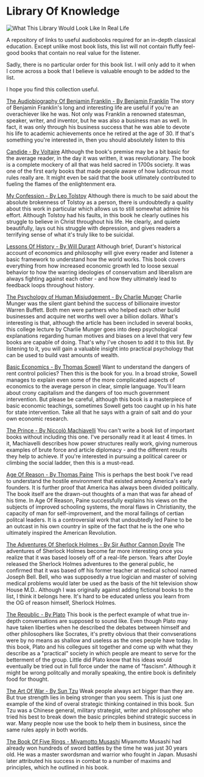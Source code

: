 # Library Of Knowledge
![What This Library Would Look Like In Real Life](https://www.sheknows.com/wp-content/uploads/2018/08/fowkjjychkc2mw4hokzw.jpeg)

A repository of links to useful audiobooks required for an in-depth classical education. Except unlike most book lists, this list will not contain fluffy feel-good books that contain no real value for the listener.  

Sadly, there is no particular order for this book list. I will only add to it when I come across a book that I believe is valuable enough to be added to the list.

I hope you find this collection useful.

[The Audiobiography Of Benjamin Franklin - By Benjamin Franklin](https://www.youtube.com/watch?v=qExGjavdS7g)
The story of Benjamin Franklin's long and interesting life are useful if you're an overachiever like he was. Not only was Franklin a renowned statesman, speaker, writer, and inventor, but he was also a business man as well. In fact, it was only through his business success that he was able to devote his life to academic achievements once he retired at the age of 30. If that's something you're interested in, then you should absolutely listen to this

[Candide - By Voltaire](https://www.youtube.com/watch?v=p80wPlowp1A)
Although the book's premise may be a bit basic for the average reader, in the day it was written, it was revolutionary. The book is a complete mockery of all that was held sacred in 1700s society. It was one of the first early books that made people aware of how ludicrous most rules really are. It might even be said that the book utlimately contributed to fueling the flames of the enlightenment era.

[My Confession - By Leo Tolstoy](https://www.youtube.com/watch?v=1d3NrX1b6jU)
Although there is much to be said about the absolute brokenness of Tolstoy as a person, there is undoubtedly a quality about this work in particular which allows us to still somewhat admire his effort. Although Tolstoy had his faults, in this book he clearly outlines his struggle to believe in Christ throughout his life. He clearly, and quiete beautifully, lays out his struggle with depression, and gives readers a terrifying sense of what it's truly like to be suicidal.

[Lessons Of History - By Will Durant](https://www.youtube.com/watch?v=enJRIdmVHRE&t=10029s)
Although brief, Durant's historical account of economics and philosophy will give every reader and listener a basic framework to understand how the world works. This book covers everything from how increased economic growth led to loose sexual behavior to how the warring ideologies of conservatism and liberalism are always fighting against each other - and how they ultimately lead to feedback loops throughout history.

[The Psychology of Human Misjudgement - By Charlie Munger](https://www.youtube.com/watch?v=pqzcCfUglws)
Charlie Munger was the silent giant behind the success of billionaire investor Warren Buffett. Both men were partners who helped each other build businesses and acquire net worths well over a billion dollars. What's interesting is that, although the article has been included in several books, this college lecture by Charlie Munger goes into deep psychological explanations regarding human motives and biases on a level that very few books are capable of doing. That's why I've chosen to add it to this list. By listening to it, you will gain a valuable insight into practical psychology that can be used to build vast amounts of wealth.

[Basic Economics - By Thomas Sowell](https://www.youtube.com/watch?v=OrPxEmOV0YI&t=24792s)
Want to understand the dangers of rent control policies? Then this is the book for you. In a broad stroke, Sowell manages to explain even some of the more complicated aspects of economics to the average person in clear, simple language. You'll learn about crony capitalism and the dangers of too much government intervention. But please be careful, although this book is a masterpiece of basic economic teachings, sometimes Sowell gets too caught up in his hate for state intervention. Take all that he says with a grain of salt and do your own economic research.

[The Prince - By Niccolò Machiavelli](https://youtu.be/mr2HO8nV3Ws)
You can't write a book list of important books without including this one. I've personally read it at least 4 times. In it, Machiavelli describes how power structures really work, giving numerous examples of brute force and article diplomacy - and the different results they help to achieve. If you're interested in pursuing a political career or climbing the social ladder, then this is a must-read.

[Age Of Reason - By Thomas Paine](https://www.youtube.com/watch?v=ycgkogD7Jw4&t=17032s)
This is perhaps the best book I've read to understand the hostile environment that existed among America's early founders. It is further proof that America has always been divided politically. The book itself are the drawn-out thoughts of a man that was far ahead of his time. In Age Of Reason, Paine successfully explains his views on the subjects of improved schooling systems, the moral flaws in Christianity, the capacity of man for self-improvement, and the moral failings of certian politcal leaders. It is a controversial work that undoubtedly led Paine to be an outcast in his own country in spite of the fact that he is the one who ultimately inspired the American Revolution.

[The Adventures Of Sherlock Holmes - By Sir Author Cannon Doyle](https://www.youtube.com/watch?v=wp_6Jg5pLYc)
The adventures of Sherlock Holmes become far more interesting once you realize that it was based loosely off of a real-life person. Years after Doyle released the Sherlock Holmes adventures to the general public, he confirmed that it was based off his former teacher at medical school named Joseph Bell. Bell, who was supposedly a true logician and master of solving medical problems would later be used as the basis of the hit television show House M.D.. Although I was originally against adding fictional books to the list, I think it belongs here. It's hard to be educated unless you learn from the OG of reason himself, Sherlock Holmes.

[The Republic - By Plato](https://www.youtube.com/watch?v=CqGsg01ycpk)
This book is the perfect example of what true in-depth conversations are supposed to sound like. Even though Plato may have taken liberties when he described the debates between himself and other philosophers like Socrates, it's pretty obvious that their convserations were by no means as shallow and useless as the ones people have today. In this book, Plato and his collegues sit together and come up with what they describe as a "practical" society in which people are meant to serve for the betterment of the group. Little did Plato know that his ideas would eventually be tried out in full force under the name of "fascism". Although it might be wrong politcally and morally speaking, the entire book is definitely food for thought.

[The Art Of War - By Sun Tzu](https://www.youtube.com/watch?v=X7rhovBK_eA)
Weak people always act bigger than they are. But true strength lies in being stronger than you seem. This is just one example of the kind of overal strategic thinking contained in this book. Sun Tzu was a Chinese general, military strategist, writer and philosopher who tried his best to break down the basic princples behind strategic success in war. Many people now use the book to help them in business, since the same rules apply in both worlds.

[The Book Of Five Rings - Miyamotto Musashi](https://i.ytimg.com/vi/wJ57Jl01aT0/hqdefault.jpg?sqp=-oaymwEZCNACELwBSFXyq4qpAwsIARUAAIhCGAFwAQ==&rs=AOn4CLDMP_BDm7BtNJ6WHxgYD-KVUut5zA)
Miyamotto Musashi had already won hundreds of sword battles by the time he was just 30 years old. He was a master swordsman and warrior who fought in Japan. Musashi later attributed his success in combat to a number of maxims and principles, which he outlined in his book.

